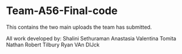 # Team-A56-Final-code
This contains the two main uploads the team has submitted.

All work developed by:
Shalini Sethuraman
Anastasia Valentina Tomita
Nathan Robert Tilbury 
Ryan VAn DIJck
